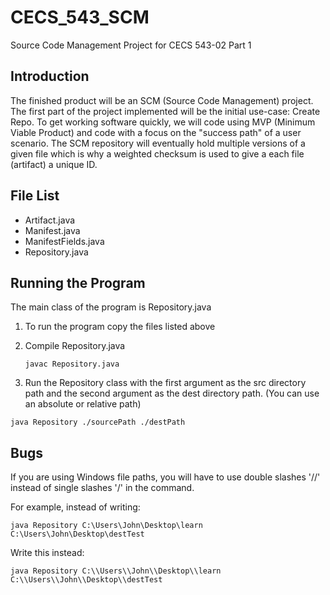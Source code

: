 # CECS_543_SCM
Source Code Management Project for CECS 543-02
Part 1

## Introduction

The finished product will be an SCM (Source Code Management) project. The first part of the project implemented will be the initial use-case: Create Repo. To get working software quickly, we will code using MVP (Minimum Viable Product) and code with a focus on the "success path" of a user scenario. The SCM repository will eventually hold multiple versions of a given file which is why a weighted checksum is used to give a each file (artifact) a unique ID. 


## File List
* Artifact.java
* Manifest.java
* ManifestFields.java
* Repository.java

## Running the Program
The main class of the program is Repository.java

1. To run the program copy the files listed above
2. Compile Repository.java

   ```
   javac Repository.java
   ```
3. Run the Repository class with the first argument as the src directory path and the second argument as the dest directory path. (You can use an absolute or relative path)
  ```
  java Repository ./sourcePath ./destPath
  ```
  
## Bugs
If you are using Windows file paths, you will have to use double slashes '//' instead of single slashes '/' in the command.

For example, instead of writing:
```
java Repository C:\Users\John\Desktop\learn C:\Users\John\Desktop\destTest
```

Write this instead:
```
java Repository C:\\Users\\John\\Desktop\\learn C:\\Users\\John\\Desktop\\destTest
```

